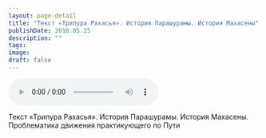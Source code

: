 ```yaml
---
layout: page-detail
title: "Текст «Трипура Рахасья». История Парашурамы. История Махасены"
publishDate: 2010.05.25
description: ""
tags:
image:
draft: false
---
```


<audio title="2010.05.25 - Текст «Трипура Рахасья». История Парашурамы. История Махасены.mp3" src="/upload/iblock/137/1379c8a8a844ec712ca8998d9a79b8ef.mp3" controls=""></audio>

 Текст «Трипура Рахасья». История Парашурамы. История Махасены.  
 Проблематика движения практикующего по Пути   

  
